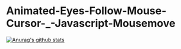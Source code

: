 # Animated-Eyes-Follow-Mouse-Cursor-_-Javascript-Mousemove

[![Anurag's github stats](https://github-readme-stats.vercel.app/api?almost-infinite=anuraghazra)](https://github.com/anuraghazra/github-readme-stats)
